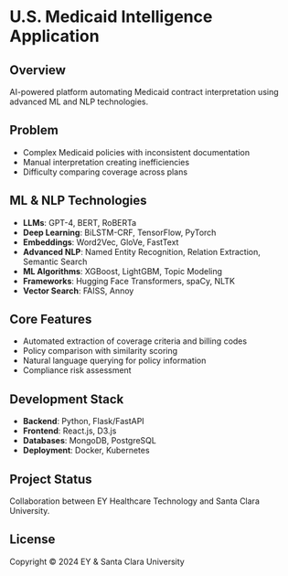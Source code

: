# U.S. Medicaid Intelligence Application

## Overview
AI-powered platform automating Medicaid contract interpretation using advanced ML and NLP technologies.

## Problem
- Complex Medicaid policies with inconsistent documentation
- Manual interpretation creating inefficiencies
- Difficulty comparing coverage across plans

## ML & NLP Technologies
- **LLMs**: GPT-4, BERT, RoBERTa
- **Deep Learning**: BiLSTM-CRF, TensorFlow, PyTorch
- **Embeddings**: Word2Vec, GloVe, FastText
- **Advanced NLP**: Named Entity Recognition, Relation Extraction, Semantic Search
- **ML Algorithms**: XGBoost, LightGBM, Topic Modeling
- **Frameworks**: Hugging Face Transformers, spaCy, NLTK
- **Vector Search**: FAISS, Annoy

## Core Features
- Automated extraction of coverage criteria and billing codes
- Policy comparison with similarity scoring
- Natural language querying for policy information
- Compliance risk assessment

## Development Stack
- **Backend**: Python, Flask/FastAPI
- **Frontend**: React.js, D3.js
- **Databases**: MongoDB, PostgreSQL
- **Deployment**: Docker, Kubernetes

## Project Status
Collaboration between EY Healthcare Technology and Santa Clara University.

## License
Copyright © 2024 EY & Santa Clara University
